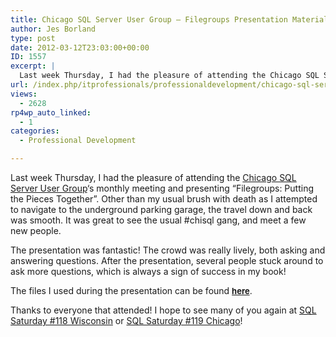```yaml
---
title: Chicago SQL Server User Group – Filegroups Presentation Material
author: Jes Borland
type: post
date: 2012-03-12T23:03:00+00:00
ID: 1557
excerpt: |
  Last week Thursday, I had the pleasure of attending the Chicago SQL Server User Group's monthly meeting and presenting "Filegroups: Putting the Pieces Together". You can download the presentation materials here.
url: /index.php/itprofessionals/professionaldevelopment/chicago-sql-server-user-group/
views:
  - 2628
rp4wp_auto_linked:
  - 1
categories:
  - Professional Development

---
```

Last week Thursday, I had the pleasure of attending the [Chicago SQL Server User Group][1]&#8216;s monthly meeting and presenting &#8220;Filegroups: Putting the Pieces Together&#8221;. Other than my usual brush with death as I attempted to navigate to the underground parking garage, the travel down and back was smooth. It was great to see the usual #chisql gang, and meet a few new people.

The presentation was fantastic! The crowd was really lively, both asking and answering questions. After the presentation, several people stuck around to ask more questions, which is always a sign of success in my book!

The files I used during the presentation can be found **<span style="font-size: small;"><a href="/media/users/grrlgeek/ChiSQL 20120308.zip?mtime=1331600083">here</a></span>**.

Thanks to everyone that attended! I hope to see many of you again at [SQL Saturday #118 Wisconsin][2] or [SQL Saturday #119 Chicago][3]!

 [1]: http://chicago.sqlpass.org/
 [2]: http://sqlsaturday.com/118/eventhome.aspx
 [3]: http://sqlsaturday.com/119/eventhome.aspx